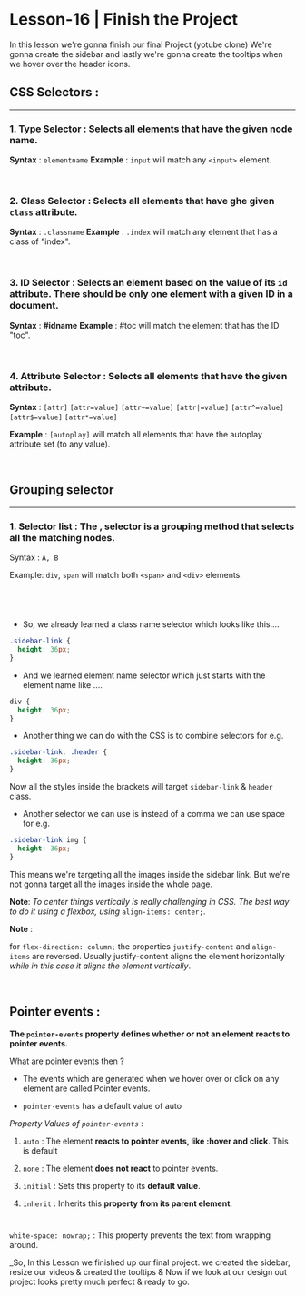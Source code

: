 # Lesson-16 | Finish the Project

In this lesson we're gonna finish our final Project (yotube clone) We're gonna create the sidebar and lastly we're gonna create the tooltips when we hover over the header icons.

## CSS Selectors :
<hr>

### 1. Type Selector : Selects all elements that have the given node name.

**Syntax** : `elementname`
**Example** : `input` will match any `<input>` element.

<br>

### 2. Class Selector : Selects all elements that have ghe given `class` attribute.

**Syntax** : `.classname`
**Example** : `.index` will match any element that has a class of "index".

<br>

### 3. ID Selector : Selects an element based on the value of its `id` attribute. There should be only one element with a given ID in a document.

**Syntax** : **#idname**
**Example** : #toc will match the element that has the ID "toc".

<br>

### 4. Attribute Selector : Selects all elements that have the given attribute.

**Syntax** : `[attr]` `[attr=value]` `[attr~=value]` `[attr|=value]` `[attr^=value]` `[attr$=value]` `[attr*=value]`

**Example** : `[autoplay]` will match all elements that have the autoplay attribute set (to any value).

<br>

## Grouping selector 
<hr>

### 1. Selector list : The , selector is a grouping method that selects all the matching nodes.

Syntax : `A, B` 

Example: `div`, `span` will match both `<span>` and `<div>` elements.

<br>

#

- So, we already learned a class name selector which looks like this....

```css
.sidebar-link {
  height: 36px;
}
```

- And we learned element name selector which just starts with the element name like ....
```css
div {
  height: 36px;
}
```

- Another thing we can do with the CSS is to combine selectors for e.g. 
```css
.sidebar-link, .header {
  height: 36px;
}
```
Now all the styles inside the brackets will target `sidebar-link` & `header` class.

- Another selector we can use is instead of a comma we can use space for e.g. 
```css
.sidebar-link img {
  height: 36px;
}
```
This means we're targeting all the images inside the sidebar link. But we're not gonna target all the images inside the whole page.

**Note**: _To center things vertically is really challenging in CSS. The best way to do it using a flexbox, using_ `align-items: center;`.

**Note** :

 for `flex-direction: column;` the properties `justify-content` and `align-items` are reversed.
Usually justify-content aligns the element horizontally _while in this case it aligns the element vertically_.

<br>

## Pointer events : 

**The `pointer-events` property defines whether or not an element reacts to pointer events.**

What are pointer events then ? 

- The events which are generated when we hover over or click on any element are called Pointer events.

- `pointer-events` has a default value of auto 

_Property Values of `pointer-events`_ :

1. `auto` :	The element **reacts to pointer events, like :hover and click**. This is default

2. `none` :	The element **does not react** to pointer events. 

3. `initial` :	Sets this property to its **default value**. 

4. `inherit` :	Inherits this **property from its parent element**.

#

`white-space: nowrap;` : This property prevents the text from wrapping around.

_So, In this Lesson we finished up our final project. we created the sidebar, resize our videos & created the tooltips & Now if we look at our design out project looks pretty much perfect & ready to go.